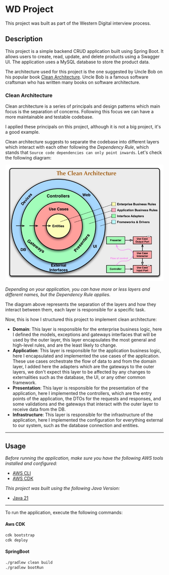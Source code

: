 # WD Project
This project was built as part of the Western Digital interview process.

## Description
This project is a simple backend CRUD application built using Spring Boot. 
It allows users to create, read, update, and delete products using a Swagger UI.
The application uses a MySQL database to store the product data.

The architecture used for this project is the one suggested by Uncle Bob on his popular book
[Clean Architecture](https://www.oreilly.com/library/view/clean-architecture-a/9780134494294/).
Uncle Bob is a famous software craftsman who has written many books on software architecture.

### Clean Architecture
Clean architecture is a series of principals and design patterns which main focus is the 
separation of concerns. Following this focus we can have a more maintainable and testable codebase.

I applied these principals on this project, although it is not a big project, it's a good example.

Clean architecture suggests to separate the codebase into different layers which interact with each other
following the *Dependency Rule*, which stands that `Source code dependencies can only point inwards`.
Let's check the following diagram:

![img.png](img.png)

*Depending on your application, you can have more or less layers and different names, but the 
Dependency Rule applies.*

The diagram above represents the separation of the layers and how they interact between them,
each layer is responsible for a specific task.

Now, this is how I structured this project to implement clean architecture:
- **Domain**: This layer is responsible for the enterprise business logic, here I defined the models, 
exceptions and gateways interfaces that will be used by the outer layer, this layer encapsulates the 
most general and high-level rules, and are the least likely to change.
- **Application**: This layer is responsible for the application business logic, here I encapsulated and
implemented the use cases of the application. These use cases orchestrate the flow of data to and from the
domain layer, I added here the adapters which are the gateways to the outer layers, we don't expect
this layer to be affected by any changes to externalities such as the database, the UI, or any other
common framework.
- **Presentation**: This layer is responsible for the presentation of the application, here I implemented
the controllers, which are the entry points of the application, the DTOs for the requests and responses,
and some validations and the gateways that interact with the outer layer to receive data from the DB.
- **Infrastructure**: This layer is responsible for the infrastructure of the application, here I 
implemented the configuration for everything external to our system, such as the database connection
and entities.
***
## Usage
*Before running the application, make sure you have the following AWS tools installed
and configured:*
- [AWS CLI](https://docs.aws.amazon.com/cli/latest/userguide/getting-started-install.html)
- [AWS CDK](https://docs.aws.amazon.com/cdk/latest/guide/getting-started.html)

*This project was built using the following Java Version:*
- [Java 21](https://www.oracle.com/java/technologies/javase/jdk21-archive-downloads.html)
***
To run the application, execute the following commands:
#### Aws CDK
```
cdk bootstrap
cdk deploy
```
#### SpringBoot
```
./gradlew clean build
./gradlew bootRun
```
